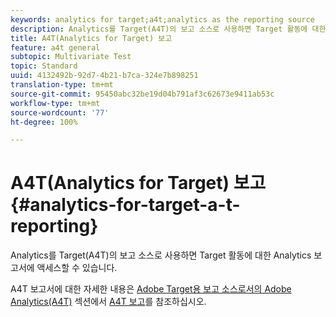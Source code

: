 ```yaml
---
keywords: analytics for target;a4t;analytics as the reporting source
description: Analytics를 Target(A4T)의 보고 소스로 사용하면 Target 활동에 대한 Analytics 보고서에 액세스할 수 있습니다.
title: A4T(Analytics for Target) 보고
feature: a4t general
subtopic: Multivariate Test
topic: Standard
uuid: 4132492b-92d7-4b21-b7ca-324e7b898251
translation-type: tm+mt
source-git-commit: 95450abc32be19d04b791af3c62673e9411ab53c
workflow-type: tm+mt
source-wordcount: '77'
ht-degree: 100%

---
```



# A4T(Analytics for Target) 보고{#analytics-for-target-a-t-reporting}

Analytics를 Target(A4T)의 보고 소스로 사용하면 Target 활동에 대한 Analytics 보고서에 액세스할 수 있습니다.

A4T 보고서에 대한 자세한 내용은 [Adobe Target용 보고 소스로서의 Adobe Analytics(A4T)](/help/c-integrating-target-with-mac/a4t/a4t.md#concept_7540C8C04259434AB6EE33B09F47A1DE) 섹션에서 [A4T 보고](/help/c-integrating-target-with-mac/a4t/reporting.md#concept_716AF8D545AD404EAAEE99A6DB7B9483)를 참조하십시오.
